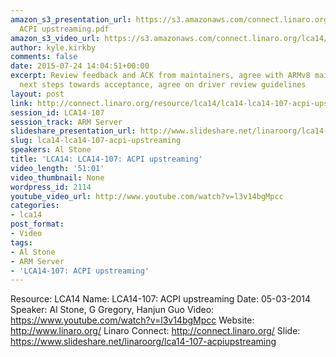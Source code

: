 ```yaml
---
amazon_s3_presentation_url: https://s3.amazonaws.com/connect.linaro.org/lca14/presentations/LCA14-107-
  ACPI upstreaming.pdf
amazon_s3_video_url: https://s3.amazonaws.com/connect.linaro.org/lca14/videos/03-05-Wednesday/LCA14-107-+ACPI+upstreaming.mp4
author: kyle.kirkby
comments: false
date: 2015-07-24 14:04:51+00:00
excerpt: Review feedback and ACK from maintainers, agree with ARMv8 maintainer on
  next steps towards acceptance, agree on driver review guidelines
layout: post
link: http://connect.linaro.org/resource/lca14/lca14-lca14-107-acpi-upstreaming/
session_id: LCA14-107
session_track: ARM Server
slideshare_presentation_url: http://www.slideshare.net/linaroorg/lca14-107-acpiupstreaming
slug: lca14-lca14-107-acpi-upstreaming
speakers: Al Stone
title: 'LCA14: LCA14-107: ACPI upstreaming'
video_length: '51:01'
video_thumbnail: None
wordpress_id: 2114
youtube_video_url: http://www.youtube.com/watch?v=l3v14bgMpcc
categories:
- lca14
post_format:
- Video
tags:
- Al Stone
- ARM Server
- 'LCA14-107: ACPI upstreaming'
---
```


Resource: LCA14
Name: LCA14-107: ACPI upstreaming
Date: 05-03-2014
Speaker: Al Stone, G Gregory, Hanjun Guo
Video: https://www.youtube.com/watch?v=l3v14bgMpcc
Website: http://www.linaro.org/
Linaro Connect: http://connect.linaro.org/
Slide: https://www.slideshare.net/linaroorg/lca14-107-acpiupstreaming
